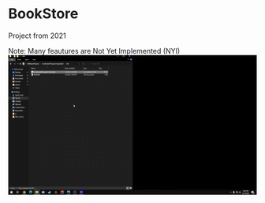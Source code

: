 # BookStore
Project from 2021

Note: Many feautures are Not Yet Implemented (NYI)
![](StoreDemo.gif)

